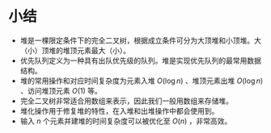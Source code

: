 # 小结

- 堆是一棵限定条件下的完全二叉树，根据成立条件可分为大顶堆和小顶堆。大（小）顶堆的堆顶元素最大（小）。
- 优先队列定义为一种具有出队优先级的队列。堆是实现优先队列的最常用数据结构。
- 堆的常用操作和对应时间复杂度为元素入堆 $O(\log n)$ 、堆顶元素出堆 $O(\log n)$ 、访问堆顶元素 $O(1)$ 等。
- 完全二叉树非常适合用数组来表示，因此我们一般用数组来存储堆。
- 堆化操作用于修复堆的特性，在入堆和出堆操作中都会使用到。
- 输入 $n$ 个元素并建堆的时间复杂度可以被优化至 $O(n)$ ，非常高效。
